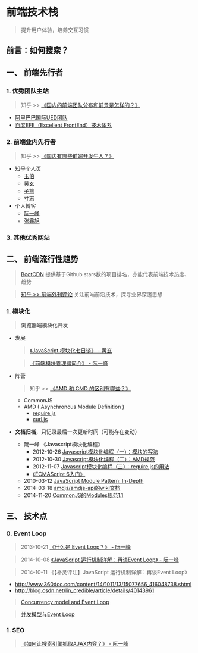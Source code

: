 # 前端技术栈
> 提升用户体验，培养交互习惯

## 前言：如何搜索？


## 一、 前端先行者

### 1. 优秀团队主站
> 知乎 >> [《国内的前端团队分布和前景是怎样的？》](https://www.zhihu.com/question/20888075)

- [阿里巴巴国际UED团队](http://www.aliued.com/)
- [百度EFE（Excellent FrontEnd）技术体系](http://efe.baidu.com/)

### 2. 前端业内先行者
> 知乎 >> [《国内有哪些前端开发牛人？》](https://www.zhihu.com/question/19701162)

- 知乎个人页
  - [玉伯](https://www.zhihu.com/people/lifesinger/answers)
  - [黄玄](https://www.zhihu.com/people/huxpro/answers)
  - [子柳](https://www.zhihu.com/people/zi-liu/answers)
  - [寸志](https://www.zhihu.com/people/stein.cun/answers)
- 个人博客
  - [阮一峰](http://www.ruanyifeng.com/blog/) 
  - [张鑫旭](http://www.zhangxinxu.com/) 

### 3. 其他优秀网站

## 二、 前端流行性趋势
> [BootCDN](http://www.bootcdn.cn/) 提供基于Github stars数的项目排名，亦能代表前端技术热度、趋势

> [知乎 >> 前端外刊评论](https://zhuanlan.zhihu.com/FrontendMagazine) 关注前端前沿技术，探寻业界深邃思想

### 1. 模块化 
> **浏览器端模块化开发**

- 发展
  > [《JavaScript 模块化七日谈》 - 黄玄](http://huangxuan.me/js-module-7day/#/)
  
  > [《前端模块管理器简介》 - 阮一峰](http://www.ruanyifeng.com/blog/2014/09/package-management.html) 
  
- 阵营
  > 知乎 >> [《AMD 和 CMD 的区别有哪些？》](http://www.zhihu.com/question/20351507/answer/14859415)
  
  - CommonJS
  - AMD ( Asynchronous Module Definition )
    - [require.js](http://requirejs.org/)
    - [curl.js](https://github.com/cujojs/curl)
- **文档归档**，只记录最后一次更新时间（可能存在变动）
  - 阮一峰 《Javascript模块化编程》
    - 2012-10-26 [Javascript模块化编程（一）：模块的写法](http://www.ruanyifeng.com/blog/2012/10/javascript_module.html)
    - 2012-10-30 [Javascript模块化编程（二）：AMD规范](http://www.ruanyifeng.com/blog/2012/10/asynchronous_module_definition.html)
    - 2012-11-07 [Javascript模块化编程（三）：require.js的用法](http://www.ruanyifeng.com/blog/2012/11/require_js.html)
    - [《ECMAScript 6入门》](http://es6.ruanyifeng.com/)
  - 2010-03-12  [JavaScript Module Pattern: In-Depth](http://www.adequatelygood.com/JavaScript-Module-Pattern-In-Depth.html)
  - 2014-03-18 [amdjs/amdjs-api的wiki文档](https://github.com/amdjs/amdjs-api/wiki)
  - 2014-11-20 [CommonJS的Modules规范1.1](http://wiki.commonjs.org/wiki/Modules/1.1)

## 三、 技术点

### 0. Event Loop
> 2013-10-21 [《什么是 Event Loop？》 - 阮一峰](http://www.ruanyifeng.com/blog/2013/10/event_loop.html)

> 2014-10-08 [《JavaScript 运行机制详解：再谈Event Loop》 - 阮一峰](http://www.ruanyifeng.com/blog/2014/10/event-loop.html)

> 2014-10-11 《【朴灵评注】JavaScript 运行机制详解：再谈Event Loop》
  - http://www.360doc.com/content/14/1011/13/15077656_416048738.shtml 
  - http://blog.csdn.net/lin_credible/article/details/40143961

> [Concurrency model and Event Loop](https://developer.mozilla.org/en-US/docs/Web/JavaScript/EventLoop)

> [并发模型与Event Loop](https://developer.mozilla.org/zh-CN/docs/Web/JavaScript/EventLoop)

### 1. SEO
> [《如何让搜索引擎抓取AJAX内容？》 - 阮一峰](http://www.ruanyifeng.com/blog/2013/07/how_to_make_search_engines_find_ajax_content.html)
